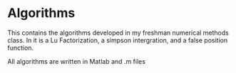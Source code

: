 # Algorithms
This contains the algorithms developed in my freshman numerical methods class. In it is a Lu Factorization, a simpson intergration, and  a false position function. 

All algorithms are written in Matlab and .m files
